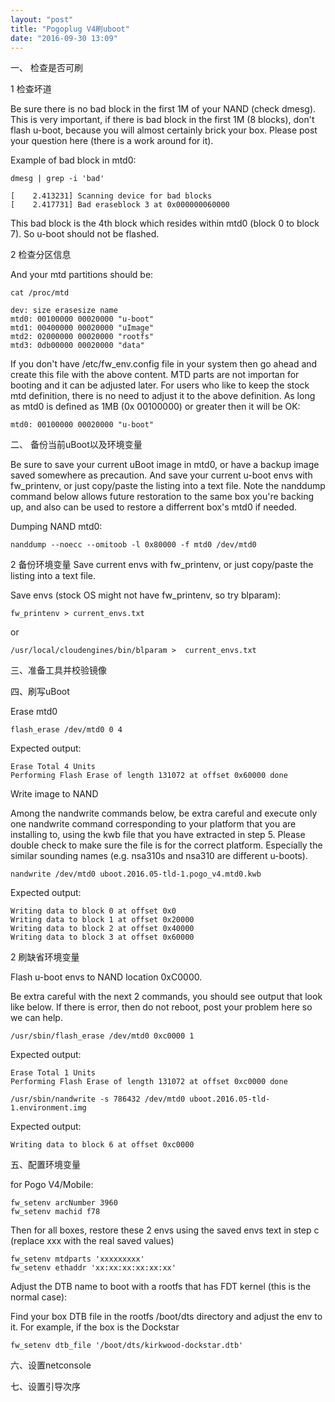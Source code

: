 ```yaml
---
layout: "post"
title: "Pogoplug V4刷uboot"
date: "2016-09-30 13:09"
---
```


一、 检查是否可刷

1 检查坏道

Be sure there is no bad block in the first 1M of your NAND (check dmesg). This is very important, if there is bad block in the first 1M (8 blocks), don't flash u-boot, because you will almost certainly brick your box. Please post your question here (there is a work around for it).

Example of bad block in mtd0:

```
dmesg | grep -i 'bad'

[    2.413231] Scanning device for bad blocks
[    2.417731] Bad eraseblock 3 at 0x000000060000
```

This bad block is the 4th block which resides within mtd0 (block 0 to block 7). So u-boot should not be flashed.

2 检查分区信息

And your mtd partitions should be:

```
cat /proc/mtd

dev: size erasesize name
mtd0: 00100000 00020000 "u-boot"
mtd1: 00400000 00020000 "uImage"
mtd2: 02000000 00020000 "rootfs"
mtd3: 0db00000 00020000 "data"
```

If you don't have /etc/fw_env.config file in your system then go ahead and create this file with the above content. MTD parts are not importan for booting and it can be adjusted later. For users who like to keep the stock mtd definition, there is no need to adjust it to the above definition. As long as mtd0 is defined as 1MB (0x 00100000) or greater then it will be OK:

```
mtd0: 00100000 00020000 "u-boot"
```

二、 备份当前uBoot以及环境变量

Be sure to save your current uBoot image in mtd0, or have a backup image saved somewhere as precaution. And save your current u-boot envs with fw_printenv, or just copy/paste the listing into a text file. Note the nanddump command below allows future restoration to the same box you're backing up, and also can be used to restore a differrent box's mtd0 if needed.

Dumping NAND mtd0:

```
nanddump --noecc --omitoob -l 0x80000 -f mtd0 /dev/mtd0
```

2 备份环境变量
Save current envs with fw_printenv, or just copy/paste the listing into a text file.

Save envs (stock OS might not have fw_printenv, so try blparam):

```
fw_printenv > current_envs.txt
```
or

```
/usr/local/cloudengines/bin/blparam >  current_envs.txt
```

三、准备工具并校验镜像

四、刷写uBoot

Erase mtd0

```
flash_erase /dev/mtd0 0 4
```

Expected output:

```
Erase Total 4 Units
Performing Flash Erase of length 131072 at offset 0x60000 done
```

Write image to NAND

Among the nandwrite commands below, be extra careful and execute only one nandwrite command corresponding to your platform that you are installing to, using the kwb file that you have extracted in step 5. Please double check to make sure the file is for the correct platform. Especially the similar sounding names (e.g. nsa310s and nsa310 are different u-boots).

```
nandwrite /dev/mtd0 uboot.2016.05-tld-1.pogo_v4.mtd0.kwb
```

Expected output:

```
Writing data to block 0 at offset 0x0
Writing data to block 1 at offset 0x20000
Writing data to block 2 at offset 0x40000
Writing data to block 3 at offset 0x60000
```

2 刷缺省环境变量

Flash u-boot envs to NAND location 0xC0000.

Be extra careful with the next 2 commands, you should see output that look like below. If there is error, then do not reboot, post your problem here so we can help.

```
/usr/sbin/flash_erase /dev/mtd0 0xc0000 1
```
Expected output:

```
Erase Total 1 Units
Performing Flash Erase of length 131072 at offset 0xc0000 done
```

```
/usr/sbin/nandwrite -s 786432 /dev/mtd0 uboot.2016.05-tld-1.environment.img
```
Expected output:

```
Writing data to block 6 at offset 0xc0000
```

五、配置环境变量

for Pogo V4/Mobile:

```
fw_setenv arcNumber 3960
fw_setenv machid f78
```

Then for all boxes, restore these 2 envs using the saved envs text in step c (replace xxx with the real saved values)

```
fw_setenv mtdparts 'xxxxxxxxx'
fw_setenv ethaddr 'xx:xx:xx:xx:xx:xx'
```

Adjust the DTB name to boot with a rootfs that has FDT kernel (this is the normal case):

Find your box DTB file in the rootfs /boot/dts directory and adjust the env to it. For example, if the box is the Dockstar

```
fw_setenv dtb_file '/boot/dts/kirkwood-dockstar.dtb'
```

六、设置netconsole

七、设置引导次序
